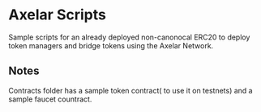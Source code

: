 # Axelar Scripts

Sample scripts for an already deployed non-canonocal ERC20 to deploy token managers and bridge tokens using the Axelar Network.

## Notes

Contracts folder has a sample token contract( to use it on testnets) and a sample faucet countract.
